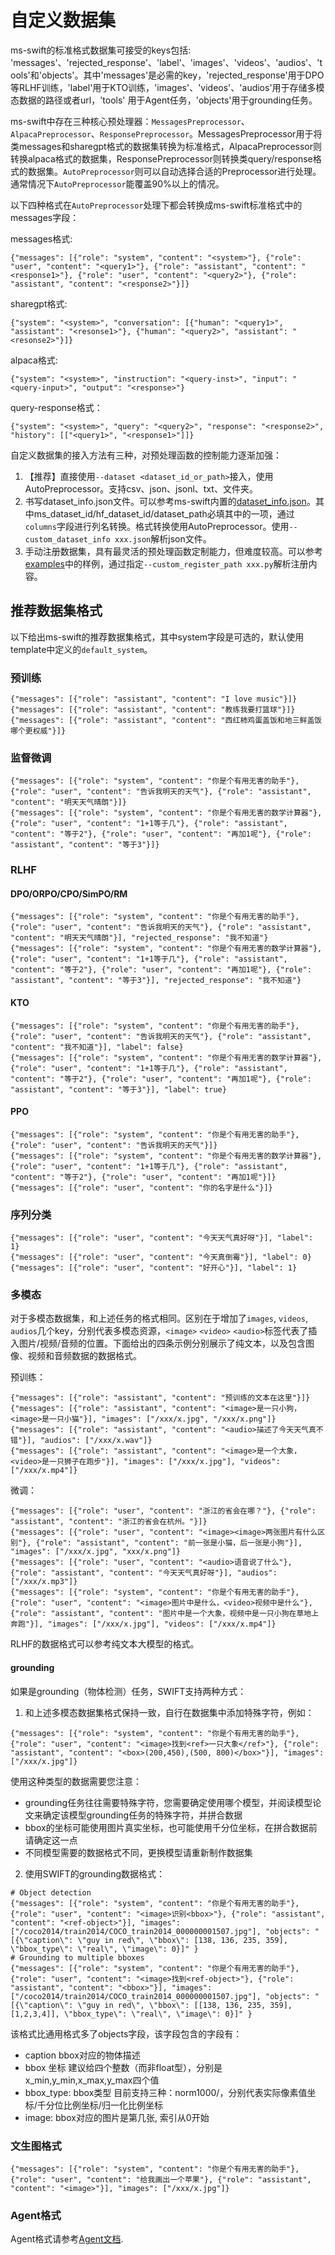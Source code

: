 # 自定义数据集

ms-swift的标准格式数据集可接受的keys包括: 'messages'、'rejected_response'、'label'、'images'、'videos'、'audios'、'tools'和'objects'。其中'messages'是必需的key，'rejected_response'用于DPO等RLHF训练，'label'用于KTO训练，'images'、'videos'、'audios'用于存储多模态数据的路径或者url，'tools' 用于Agent任务，'objects'用于grounding任务。

ms-swift中存在三种核心预处理器：`MessagesPreprocessor`、`AlpacaPreprocessor`、`ResponsePreprocessor`。MessagesPreprocessor用于将类messages和sharegpt格式的数据集转换为标准格式，AlpacaPreprocessor则转换alpaca格式的数据集，ResponsePreprocessor则转换类query/response格式的数据集。`AutoPreprocessor`则可以自动选择合适的Preprocessor进行处理。通常情况下`AutoPreprocessor`能覆盖90%以上的情况。

以下四种格式在`AutoPreprocessor`处理下都会转换成ms-swift标准格式中的messages字段：

messages格式:
```jsonl
{"messages": [{"role": "system", "content": "<system>"}, {"role": "user", "content": "<query1>"}, {"role": "assistant", "content": "<response1>"}, {"role": "user", "content": "<query2>"}, {"role": "assistant", "content": "<response2>"}]}
```

sharegpt格式:
```jsonl
{"system": "<system>", "conversation": [{"human": "<query1>", "assistant": "<resonse1>"}, {"human": "<query2>", "assistant": "<resonse2>"}]}
```

alpaca格式:
```jsonl
{"system": "<system>", "instruction": "<query-inst>", "input": "<query-input>", "output": "<response>"}
```

query-response格式：
```jsonl
{"system": "<system>", "query": "<query2>", "response": "<response2>", "history": [["<query1>", "<response1>"]]}
```

自定义数据集的接入方法有三种，对预处理函数的控制能力逐渐加强：
1. 【推荐】直接使用`--dataset <dataset_id_or_path>`接入，使用AutoPreprocessor。支持csv、json、jsonl、txt、文件夹。
2. 书写dataset_info.json文件。可以参考ms-swift内置的[dataset_info.json](https://github.com/modelscope/ms-swift/blob/main/swift/llm/dataset/data/dataset_info.json)。其中ms_dataset_id/hf_dataset_id/dataset_path必填其中的一项，通过`columns`字段进行列名转换。格式转换使用AutoPreprocessor。使用`--custom_dataset_info xxx.json`解析json文件。
3. 手动注册数据集，具有最灵活的预处理函数定制能力，但难度较高。可以参考[examples](https://github.com/modelscope/swift/blob/main/examples/custom)中的样例，通过指定`--custom_register_path xxx.py`解析注册内容。


## 推荐数据集格式

以下给出ms-swift的推荐数据集格式，其中system字段是可选的，默认使用template中定义的`default_system`。

### 预训练

```jsonl
{"messages": [{"role": "assistant", "content": "I love music"}]}
{"messages": [{"role": "assistant", "content": "教练我要打篮球"}]}
{"messages": [{"role": "assistant", "content": "西红柿鸡蛋盖饭和地三鲜盖饭哪个更权威"}]}
```

### 监督微调

```jsonl
{"messages": [{"role": "system", "content": "你是个有用无害的助手"}, {"role": "user", "content": "告诉我明天的天气"}, {"role": "assistant", "content": "明天天气晴朗"}]}
{"messages": [{"role": "system", "content": "你是个有用无害的数学计算器"}, {"role": "user", "content": "1+1等于几"}, {"role": "assistant", "content": "等于2"}, {"role": "user", "content": "再加1呢"}, {"role": "assistant", "content": "等于3"}]}
```

### RLHF

#### DPO/ORPO/CPO/SimPO/RM

```jsonl
{"messages": [{"role": "system", "content": "你是个有用无害的助手"}, {"role": "user", "content": "告诉我明天的天气"}, {"role": "assistant", "content": "明天天气晴朗"}], "rejected_response": "我不知道"}
{"messages": [{"role": "system", "content": "你是个有用无害的数学计算器"}, {"role": "user", "content": "1+1等于几"}, {"role": "assistant", "content": "等于2"}, {"role": "user", "content": "再加1呢"}, {"role": "assistant", "content": "等于3"}], "rejected_response": "我不知道"}
```

#### KTO

```jsonl
{"messages": [{"role": "system", "content": "你是个有用无害的助手"}, {"role": "user", "content": "告诉我明天的天气"}, {"role": "assistant", "content": "我不知道"}], "label": false}
{"messages": [{"role": "system", "content": "你是个有用无害的数学计算器"}, {"role": "user", "content": "1+1等于几"}, {"role": "assistant", "content": "等于2"}, {"role": "user", "content": "再加1呢"}, {"role": "assistant", "content": "等于3"}], "label": true}
```

#### PPO

```jsonl
{"messages": [{"role": "system", "content": "你是个有用无害的助手"}, {"role": "user", "content": "告诉我明天的天气"}]}
{"messages": [{"role": "system", "content": "你是个有用无害的数学计算器"}, {"role": "user", "content": "1+1等于几"}, {"role": "assistant", "content": "等于2"}, {"role": "user", "content": "再加1呢"}]}
{"messages": [{"role": "user", "content": "你的名字是什么"}]}
```

### 序列分类
```jsonl
{"messages": [{"role": "user", "content": "今天天气真好呀"}], "label": 1}
{"messages": [{"role": "user", "content": "今天真倒霉"}], "label": 0}
{"messages": [{"role": "user", "content": "好开心"}], "label": 1}
```

### 多模态

对于多模态数据集，和上述任务的格式相同。区别在于增加了`images`, `videos`, `audios`几个key，分别代表多模态资源，`<image>` `<video>` `<audio>`标签代表了插入图片/视频/音频的位置。下面给出的四条示例分别展示了纯文本，以及包含图像、视频和音频数据的数据格式。

预训练：
```
{"messages": [{"role": "assistant", "content": "预训练的文本在这里"}]}
{"messages": [{"role": "assistant", "content": "<image>是一只小狗，<image>是一只小猫"}], "images": ["/xxx/x.jpg", "/xxx/x.png"]}
{"messages": [{"role": "assistant", "content": "<audio>描述了今天天气真不错"}], "audios": ["/xxx/x.wav"]}
{"messages": [{"role": "assistant", "content": "<image>是一个大象，<video>是一只狮子在跑步"}], "images": ["/xxx/x.jpg"], "videos": ["/xxx/x.mp4"]}
```

微调：
```jsonl
{"messages": [{"role": "user", "content": "浙江的省会在哪？"}, {"role": "assistant", "content": "浙江的省会在杭州。"}]}
{"messages": [{"role": "user", "content": "<image><image>两张图片有什么区别"}, {"role": "assistant", "content": "前一张是小猫，后一张是小狗"}], "images": ["/xxx/x.jpg", "xxx/x.png"]}
{"messages": [{"role": "user", "content": "<audio>语音说了什么"}, {"role": "assistant", "content": "今天天气真好呀"}], "audios": ["/xxx/x.mp3"]}
{"messages": [{"role": "system", "content": "你是个有用无害的助手"}, {"role": "user", "content": "<image>图片中是什么，<video>视频中是什么"}, {"role": "assistant", "content": "图片中是一个大象，视频中是一只小狗在草地上奔跑"}], "images": ["/xxx/x.jpg"], "videos": ["/xxx/x.mp4"]}
```
RLHF的数据格式可以参考纯文本大模型的格式。

#### grounding

如果是grounding（物体检测）任务，SWIFT支持两种方式：
1. 和上述多模态数据集格式保持一致，自行在数据集中添加特殊字符，例如：
```jsonl
{"messages": [{"role": "system", "content": "你是个有用无害的助手"}, {"role": "user", "content": "<image>找到<ref>一只大象</ref>"}, {"role": "assistant", "content": "<box>(200,450),(500, 800)</box>"}], "images": ["/xxx/x.jpg"]}
```
使用这种类型的数据需要您注意：
  - grounding任务往往需要特殊字符，您需要确定使用哪个模型，并阅读模型论文来确定该模型grounding任务的特殊字符，并拼合数据
  - bbox的坐标可能使用图片真实坐标，也可能使用千分位坐标，在拼合数据前请确定这一点
  - 不同模型需要的数据格式不同，更换模型请重新制作数据集

2. 使用SWIFT的grounding数据格式：

```jsonl
# Object detection
{"messages": [{"role": "system", "content": "你是个有用无害的助手"}, {"role": "user", "content": "<image>识别<bbox>"}, {"role": "assistant", "content": "<ref-object>"}], "images": ["/coco2014/train2014/COCO_train2014_000000001507.jpg"], "objects": "[{\"caption\": \"guy in red\", \"bbox\": [138, 136, 235, 359], \"bbox_type\": \"real\", \"image\": 0}]" }
# Grounding to multiple bboxes
{"messages": [{"role": "system", "content": "你是个有用无害的助手"}, {"role": "user", "content": "<image>找到<ref-object>"}, {"role": "assistant", "content": "<bbox>"}], "images": ["/coco2014/train2014/COCO_train2014_000000001507.jpg"], "objects": "[{\"caption\": \"guy in red\", \"bbox\": [[138, 136, 235, 359], [1,2,3,4]], \"bbox_type\": \"real\", \"image\": 0}]" }
```

该格式比通用格式多了objects字段，该字段包含的字段有：
 - caption bbox对应的物体描述
 - bbox 坐标 建议给四个整数（而非float型），分别是x_min,y_min,x_max,y_max四个值
 - bbox_type: bbox类型 目前支持三种：norm1000/，分别代表实际像素值坐标/千分位比例坐标/归一化比例坐标
 - image: bbox对应的图片是第几张, 索引从0开始

### 文生图格式

```jsonl
{"messages": [{"role": "system", "content": "你是个有用无害的助手"}, {"role": "user", "content": "给我画出一个苹果"}, {"role": "assistant", "content": "<image>"}], "images": ["/xxx/x.jpg"]}
```

### Agent格式

Agent格式请参考[Agent文档](../Instruction/智能体的支持.md).
